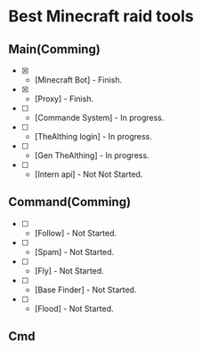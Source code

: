 # Best Minecraft raid tools



## Main(Comming)
- [x] - [Minecraft Bot] - Finish.
- [X] - [Proxy] - Finish.
- [ ] - [Commande System] - In progress.
- [ ] - [TheAlthing login] - In progress.
- [ ] - [Gen TheAlthing] - In progress.
- [ ] - [Intern api] - Not Not Started.


## Command(Comming)
- [ ] - [Follow] - Not Started.
- [ ] - [Spam] - Not Started.
- [ ] - [Fly] - Not Started.
- [ ] - [Base Finder] - Not Started.
- [ ] - [Flood] - Not Started.



## Cmd



